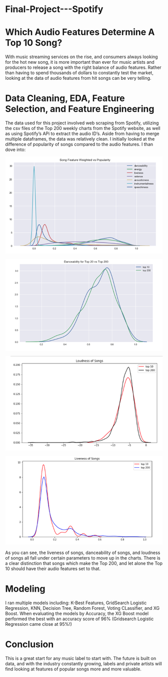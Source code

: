 # Final-Project---Spotify
# Which Audio Features Determine A Top 10 Song?

With music streaming services on the rise, and consumers always looking for the hot new song, it is more important than ever for music artists and producers to release a song with the right balance of audio features. Rather than having to spend thousands of dollars to constantly test the market, looking at the data of audio features from hit songs can be very telling.

# Data Cleaning, EDA, Feature Selection, and Feature Engineering

The data used for this project involved web scraping from Spotify,  utilizing the csv files of the Top 200 weekly charts from the Spotify website, as well as using Spotify’s APi to extract the audio ID’s. Aside from having to merge multiple dataframes, the data was relatively clean. I initially looked at the difference of popularity of songs compared to the audio features. I than dove into: 

![Test Image 4](https://github.com/jbillet/Final-Project---Spotify/blob/master/Screen%20Shot%202020-09-23%20at%202.17.40%20AM.png)

![Test Image 4](https://github.com/jbillet/Final-Project---Spotify/blob/master/Screen%20Shot%202020-09-23%20at%202.17.47%20AM.png)

![Test Image 4](https://github.com/jbillet/Final-Project---Spotify/blob/master/Screen%20Shot%202020-09-23%20at%202.17.53%20AM.png)

![Test Image 4](https://github.com/jbillet/Final-Project---Spotify/blob/master/Screen%20Shot%202020-09-23%20at%202.17.59%20AM.png)


As you can see, the liveness of songs, danceability of songs, and loudness of songs all fall under certain parameters to move up in the charts. There is a clear distinction that songs which make the Top 200, and let alone the Top 10 should have their audio features set to that.



# Modeling

I ran multiple models including: K-Best Features, GridSearch Logistic Regression, KNN, Decision Tree, Random Forest, Voting CLassifier, and XG Boost. When evaluating the models by Accuracy, the XG Boost model performed the best with an accuracy score of 96% (Gridsearch Logistic Regression came close at 95%!)

# Conclusion

This is a great start for any music label to start with. The future is built on data, and with the industry constantly growing, labels and private artists will find looking at features of popular songs more and more valuable. 
